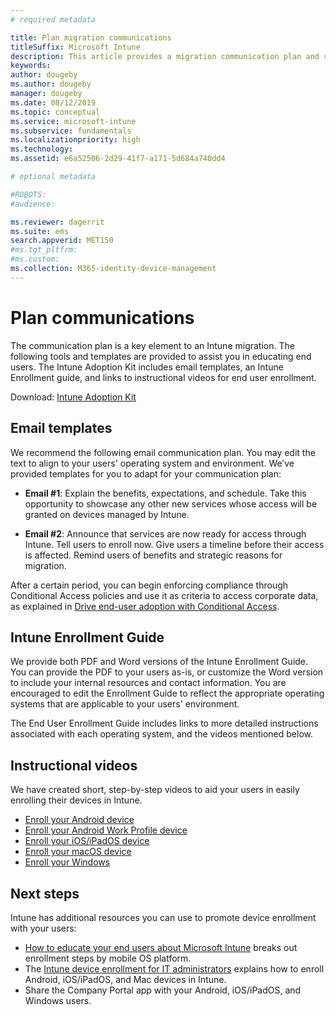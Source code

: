 ```yaml
---
# required metadata

title: Plan migration communications
titleSuffix: Microsoft Intune
description: This article provides a migration communication plan and strategy when you're migrating to Microsoft Intune.
keywords:
author: dougeby
ms.author: dougeby
manager: dougeby
ms.date: 08/12/2019
ms.topic: conceptual
ms.service: microsoft-intune
ms.subservice: fundamentals
ms.localizationpriority: high
ms.technology:
ms.assetid: e6a52506-2d29-41f7-a171-5d684a740dd4

# optional metadata

#ROBOTS:
#audience:

ms.reviewer: dagerrit
ms.suite: ems
search.appverid: MET150
#ms.tgt_pltfrm:
#ms.custom:
ms.collection: M365-identity-device-management
---
```


# Plan communications

The communication plan is a key element to an Intune migration. The following tools and templates are provided to assist you in educating end users. The Intune Adoption Kit includes email templates, an Intune Enrollment guide, and links to instructional videos for end user enrollment.  

Download:  [Intune Adoption Kit](https://aka.ms/IntuneAdoptionKit)

## Email templates

We recommend the following email communication plan. You may edit the text to align to your users' operating system and environment. We’ve provided templates for you to adapt for your communication plan:

- **Email #1**: Explain the benefits, expectations, and schedule. Take this opportunity to showcase any other new services whose access will be granted on devices managed by Intune.

- **Email #2**: Announce that services are now ready for access through Intune. Tell users to enroll now. Give users a timeline before their access is affected. Remind users of benefits and strategic reasons for migration.

After a certain period, you can begin enforcing compliance through Conditional Access policies and use it as criteria to access corporate data, as explained in [Drive end-user adoption with Conditional Access](migration-guide-drive-adoption.md).

## Intune Enrollment Guide

We provide both PDF and Word versions of the Intune Enrollment Guide. You can provide the PDF to your users as-is, or customize the Word version to include your internal resources and contact information. You are encouraged to edit the Enrollment Guide to reflect the appropriate operating systems that are applicable to your users' environment.

The End User Enrollment Guide includes links to more detailed instructions associated with each operating system, and the videos mentioned below.

## Instructional videos

We have created short, step-by-step videos to aid your users in easily enrolling their devices in Intune.

- [Enroll your Android device](https://www.youtube.com/watch?v=k0Q_sGLSx6o&t=1s)
- [Enroll your Android Work Profile device](https://www.youtube.com/watch?v=9Dl8HsGk4tI&t=3s)
- [Enroll your iOS/iPadOS device](https://www.youtube.com/watch?v=mJyv6YcHi7c)
- [Enroll your macOS device](https://www.youtube.com/watch?v=Pa2pfhwq_yk)
- [Enroll your Windows](https://www.youtube.com/watch?v=TKQxEckBHiE)

## Next steps

Intune has additional resources you can use to promote device enrollment with your users:

- [How to educate your end users about Microsoft Intune](end-user-educate.md) breaks out enrollment steps by mobile OS platform.
- The [Intune device enrollment for IT administrators](../enrollment/device-enrollment.md) explains how to enroll Android, iOS/iPadOS, and Mac devices in Intune.
- Share the Company Portal app with your Android, iOS/iPadOS, and Windows users.
